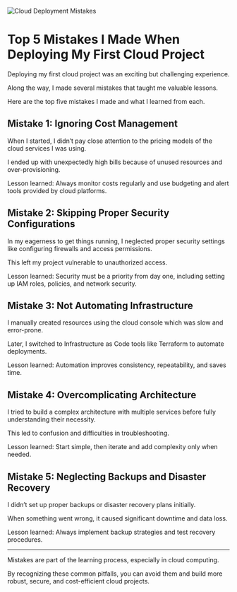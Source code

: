 ![Cloud Deployment Mistakes](https://www.nucleustechnologies.com/blog/wp-content/uploads/2019/08/Avoid-these-Most-Common-Office-365-Deployment-Mistakes.jpg)

# Top 5 Mistakes I Made When Deploying My First Cloud Project

Deploying my first cloud project was an exciting but challenging experience. 

Along the way, I made several mistakes that taught me valuable lessons.

Here are the top five mistakes I made and what I learned from each.

## Mistake 1: Ignoring Cost Management

When I started, I didn’t pay close attention to the pricing models of the cloud services I was using.

I ended up with unexpectedly high bills because of unused resources and over-provisioning.

Lesson learned: Always monitor costs regularly and use budgeting and alert tools provided by cloud platforms.

## Mistake 2: Skipping Proper Security Configurations

In my eagerness to get things running, I neglected proper security settings like configuring firewalls and access permissions.

This left my project vulnerable to unauthorized access.

Lesson learned: Security must be a priority from day one, including setting up IAM roles, policies, and network security.

## Mistake 3: Not Automating Infrastructure

I manually created resources using the cloud console which was slow and error-prone.

Later, I switched to Infrastructure as Code tools like Terraform to automate deployments.

Lesson learned: Automation improves consistency, repeatability, and saves time.

## Mistake 4: Overcomplicating Architecture

I tried to build a complex architecture with multiple services before fully understanding their necessity.

This led to confusion and difficulties in troubleshooting.

Lesson learned: Start simple, then iterate and add complexity only when needed.

## Mistake 5: Neglecting Backups and Disaster Recovery

I didn’t set up proper backups or disaster recovery plans initially.

When something went wrong, it caused significant downtime and data loss.

Lesson learned: Always implement backup strategies and test recovery procedures.

---

Mistakes are part of the learning process, especially in cloud computing.

By recognizing these common pitfalls, you can avoid them and build more robust, secure, and cost-efficient cloud projects.
